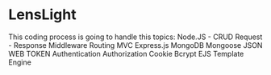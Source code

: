 # LensLight

This coding process is going to handle this topics:
Node.JS - CRUD
Request - Response
Middleware
Routing
MVC 
Express.js
MongoDB
Mongoose
JSON WEB TOKEN
Authentication 
Authorization 
Cookie 
Bcrypt
EJS Template Engine
